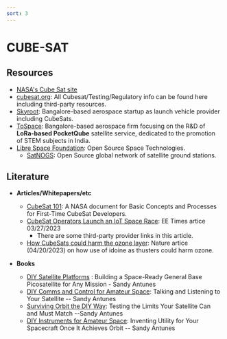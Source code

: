 ```yaml
---
sort: 3
---
```


# CUBE-SAT

## Resources
- [NASA's Cube Sat site](https://www.nasa.gov/mission_pages/cubesats/index.html)
- [cubesat.org](https://cubesat.org): All Cubesat/Testing/Regulatory info can be found here including third-party resources.
- [Skyroot](https://skyroot.in/): Bangalore-based aerospace startup as launch vehicle provider including CubeSats.
- [ToSpace](https://tospace.in): Bangalore-based aerospace firm focusing on the R&D of __LoRa-based PocketQube__ satellite service, dedicated to the promotion of STEM subjects in India.
- [Libre Space Foundation](https://libre.space): Open Source Space Technologies.
  - [SatNOGS](https://satnogs.org/): Open Source global network of satellite ground stations.

## Literature
- **Articles/Whitepapers/etc**
  - [CubeSat 101](https://www.nasa.gov/sites/default/files/atoms/files/nasa_csli_cubesat_101_508.pdf): A NASA document for Basic Concepts and Processes for
First-Time CubeSat Developers.
  - [CubeSat Operators Launch an IoT Space Race](https://spectrum.ieee.org/cubesat): EE Times artice 03/27/2023
    - There are some third-party provider links in this article.
  - [How CubeSats could harm the ozone layer](https://www.nature.com/articles/d41586-023-01281-w): Nature artice (04/20/2023) on how use of idoine as thusters could harm ozone.

- **Books**
  - [DIY Satellite Platforms](https://www.amazon.com/DIY-Satellite-Platforms-Space-Ready-Picosatellite-ebook/dp/B00DBIEYA0/ref=sr_1_1?crid=19R7W0JJ9NQYL&keywords=diy+satellite&qid=1682057446&s=books&sprefix=diy+sateliite%2Cstripbooks-intl-ship%2C815&sr=1-1) : Building a Space-Ready General Base Picosatellite for Any Mission - Sandy Antunes
  - [DIY Comms and Control for Amateur Space](https://www.amazon.com/DIY-Comms-Control-Amateur-Space-ebook/dp/B00YI2O0X4/ref=sr_1_2?crid=19R7W0JJ9NQYL&keywords=diy+satellite&qid=1682057563&s=books&sprefix=diy+sateliite%2Cstripbooks-intl-ship%2C815&sr=1-2): Talking and Listening to Your Satellite -- Sandy Antunes
  - [Surviving Orbit the DIY Way](https://www.amazon.com/Surviving-Orbit-DIY-Way-Satellite/dp/1449310621/ref=sr_1_4?crid=19R7W0JJ9NQYL&keywords=diy+satellite&qid=1682057563&s=books&sprefix=diy+sateliite%2Cstripbooks-intl-ship%2C815&sr=1-4): Testing the Limits Your Satellite Can and Must Match --Sandy Antunes
  - [DIY Instruments for Amateur Space](https://www.amazon.com/DIY-Instruments-Amateur-Space-Spacecraft/dp/1449310648/ref=sr_1_7?crid=19R7W0JJ9NQYL&keywords=diy+satellite&qid=1682057563&s=books&sprefix=diy+sateliite%2Cstripbooks-intl-ship%2C815&sr=1-7): Inventing Utility for Your Spacecraft Once It Achieves Orbit -- Sandy Antunes

